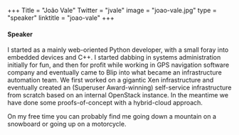 +++
Title = "João Vale"
Twitter = "jvale"
image = "joao-vale.jpg"
type = "speaker"
linktitle = "joao-vale"
+++

#### Speaker

I started as a mainly web-oriented Python developer, with a small foray into embedded devices and C++. I started dabbing in systems administration initially for fun, and then for profit while working in GPS navigation software company and eventually came to Blip into what became an infrastructure automation team. We first worked on a gigantic Xen infrastructure and eventually created an (Superuser Award-winning) self-service infrastructure from scratch based on an internal OpenStack instance. In the meantime we have done some proofs-of-concept with a hybrid-cloud approach.

On my free time you can probably find me going down a mountain on a snowboard or going up on a motorcycle.
